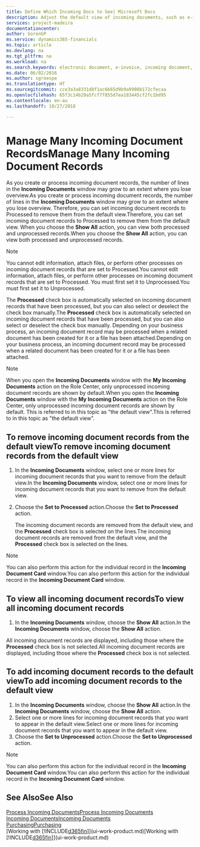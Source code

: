 ```yaml
---
title: Define Which Incoming Docs to See| Microsoft Docs
description: Adjust the default view of incoming documents, such as e-invoices, to improve your overview of processed and unprocessed records.
services: project-madeira
documentationcenter: 
author: SorenGP
ms.service: dynamics365-financials
ms.topic: article
ms.devlang: na
ms.tgt_pltfrm: na
ms.workload: na
ms.search.keywords: electronic document, e-invoice, incoming document, OCR, ecommerce, document exchange, import invoice
ms.date: 06/02/2016
ms.author: sgroespe
ms.translationtype: HT
ms.sourcegitcommit: cce3a3a8331d8f1ac6665d9b9a9908b172cfecaa
ms.openlocfilehash: 65f3c14b29a5fcf7f855d7ea183445cf2fc1bd95
ms.contentlocale: en-au
ms.lasthandoff: 10/27/2018

---
```

# <a name="manage-many-incoming-document-records"></a><span data-ttu-id="2b3c6-103">Manage Many Incoming Document Records</span><span class="sxs-lookup"><span data-stu-id="2b3c6-103">Manage Many Incoming Document Records</span></span>
<span data-ttu-id="2b3c6-104">As you create or process incoming document records, the number of lines in the **Incoming Documents** window may grow to an extent where you lose overview.</span><span class="sxs-lookup"><span data-stu-id="2b3c6-104">As you create or process incoming document records, the number of lines in the **Incoming Documents** window may grow to an extent where you lose overview.</span></span> <span data-ttu-id="2b3c6-105">Therefore, you can set incoming document records to Processed to remove them from the default view.</span><span class="sxs-lookup"><span data-stu-id="2b3c6-105">Therefore, you can set incoming document records to Processed to remove them from the default view.</span></span> <span data-ttu-id="2b3c6-106">When you choose the **Show All** action, you can view both processed and unprocessed records.</span><span class="sxs-lookup"><span data-stu-id="2b3c6-106">When you choose the **Show All** action, you can view both processed and unprocessed records.</span></span>

> [!NOTE]  
>   <span data-ttu-id="2b3c6-107">You cannot edit information, attach files, or perform other processes on incoming document records that are set to Processed.</span><span class="sxs-lookup"><span data-stu-id="2b3c6-107">You cannot edit information, attach files, or perform other processes on incoming document records that are set to Processed.</span></span> <span data-ttu-id="2b3c6-108">You must first set it to Unprocessed.</span><span class="sxs-lookup"><span data-stu-id="2b3c6-108">You must first set it to Unprocessed.</span></span>

<span data-ttu-id="2b3c6-109">The **Processed** check box is automatically selected on incoming document records that have been processed, but you can also select or deselect the check box manually.</span><span class="sxs-lookup"><span data-stu-id="2b3c6-109">The **Processed** check box is automatically selected on incoming document records that have been processed, but you can also select or deselect the check box manually.</span></span> <span data-ttu-id="2b3c6-110">Depending on your business process, an incoming document record may be processed when a related document has been created for it or a file has been attached.</span><span class="sxs-lookup"><span data-stu-id="2b3c6-110">Depending on your business process, an incoming document record may be processed when a related document has been created for it or a file has been attached.</span></span>

> [!NOTE]  
>   <span data-ttu-id="2b3c6-111">When you open the **Incoming Documents** window with the **My Incoming Documents** action on the Role Center, only unprocessed incoming document records are shown by default.</span><span class="sxs-lookup"><span data-stu-id="2b3c6-111">When you open the **Incoming Documents** window with the **My Incoming Documents** action on the Role Center, only unprocessed incoming document records are shown by default.</span></span> <span data-ttu-id="2b3c6-112">This is referred to in this topic as "the default view".</span><span class="sxs-lookup"><span data-stu-id="2b3c6-112">This is referred to in this topic as "the default view".</span></span>

## <a name="to-remove-incoming-document-records-from-the-default-view"></a><span data-ttu-id="2b3c6-113">To remove incoming document records from the default view</span><span class="sxs-lookup"><span data-stu-id="2b3c6-113">To remove incoming document records from the default view</span></span>
1. <span data-ttu-id="2b3c6-114">In the **Incoming Documents** window, select one or more lines for incoming document records that you want to remove from the default view.</span><span class="sxs-lookup"><span data-stu-id="2b3c6-114">In the **Incoming Documents** window, select one or more lines for incoming document records that you want to remove from the default view.</span></span>
2. <span data-ttu-id="2b3c6-115">Choose the **Set to Processed** action.</span><span class="sxs-lookup"><span data-stu-id="2b3c6-115">Choose the **Set to Processed** action.</span></span>

    <span data-ttu-id="2b3c6-116">The incoming document records are removed from the default view, and the **Processed** check box is selected on the lines.</span><span class="sxs-lookup"><span data-stu-id="2b3c6-116">The incoming document records are removed from the default view, and the **Processed** check box is selected on the lines.</span></span>

> [!NOTE]  
>   <span data-ttu-id="2b3c6-117">You can also perform this action for the individual record in the **Incoming Document Card** window.</span><span class="sxs-lookup"><span data-stu-id="2b3c6-117">You can also perform this action for the individual record in the **Incoming Document Card** window.</span></span>

## <a name="to-view-all-incoming-document-records"></a><span data-ttu-id="2b3c6-118">To view all incoming document records</span><span class="sxs-lookup"><span data-stu-id="2b3c6-118">To view all incoming document records</span></span>
1. <span data-ttu-id="2b3c6-119">In the **Incoming Documents** window, choose the **Show All** action.</span><span class="sxs-lookup"><span data-stu-id="2b3c6-119">In the **Incoming Documents** window, choose the **Show All** action.</span></span>

<span data-ttu-id="2b3c6-120">All incoming document records are displayed, including those where the **Processed** check box is not selected.</span><span class="sxs-lookup"><span data-stu-id="2b3c6-120">All incoming document records are displayed, including those where the **Processed** check box is not selected.</span></span>

## <a name="to-add-incoming-document-records-to-the-default-view"></a><span data-ttu-id="2b3c6-121">To add incoming document records to the default view</span><span class="sxs-lookup"><span data-stu-id="2b3c6-121">To add incoming document records to the default view</span></span>
1. <span data-ttu-id="2b3c6-122">In the **Incoming Documents** window, choose the **Show All** action.</span><span class="sxs-lookup"><span data-stu-id="2b3c6-122">In the **Incoming Documents** window, choose the **Show All** action.</span></span>
2. <span data-ttu-id="2b3c6-123">Select one or more lines for incoming document records that you want to appear in the default view.</span><span class="sxs-lookup"><span data-stu-id="2b3c6-123">Select one or more lines for incoming document records that you want to appear in the default view.</span></span>
3. <span data-ttu-id="2b3c6-124">Choose the **Set to Unprocessed** action.</span><span class="sxs-lookup"><span data-stu-id="2b3c6-124">Choose the **Set to Unprocessed** action.</span></span>  

> [!NOTE]  
>   <span data-ttu-id="2b3c6-125">You can also perform this action for the individual record in the **Incoming Document Card** window.</span><span class="sxs-lookup"><span data-stu-id="2b3c6-125">You can also perform this action for the individual record in the **Incoming Document Card** window.</span></span>

## <a name="see-also"></a><span data-ttu-id="2b3c6-126">See Also</span><span class="sxs-lookup"><span data-stu-id="2b3c6-126">See Also</span></span>
[<span data-ttu-id="2b3c6-127">Process Incoming Documents</span><span class="sxs-lookup"><span data-stu-id="2b3c6-127">Process Incoming Documents</span></span>](across-process-income-documents.md)  
[<span data-ttu-id="2b3c6-128">Incoming Documents</span><span class="sxs-lookup"><span data-stu-id="2b3c6-128">Incoming Documents</span></span>](across-income-documents.md)  
[<span data-ttu-id="2b3c6-129">Purchasing</span><span class="sxs-lookup"><span data-stu-id="2b3c6-129">Purchasing</span></span>](purchasing-manage-purchasing.md)  
<span data-ttu-id="2b3c6-130">[Working with [!INCLUDE[d365fin](includes/d365fin_md.md)]](ui-work-product.md)</span><span class="sxs-lookup"><span data-stu-id="2b3c6-130">[Working with [!INCLUDE[d365fin](includes/d365fin_md.md)]](ui-work-product.md)</span></span>

